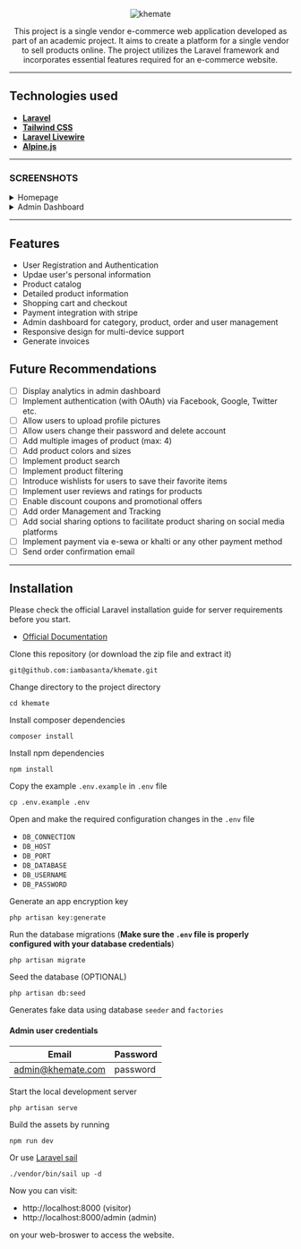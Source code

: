 <p align="center">
  <img src="./public/logos/logo-white-text.png" alt="khemate">
</p>

<p align="center">
This project is a single vendor e-commerce web application developed as part of an academic project. It aims to create a platform for a single vendor to sell products online. The project utilizes the Laravel framework and incorporates essential features required for an e-commerce website.
</p>

---

## Technologies used

-   **[Laravel](https://laravel.com/)**
-   **[Tailwind CSS](https://tailwindcss.com/)**
-   **[Laravel Livewire](https://kirschbaumdevelopment.com)**
-   **[Alpine.js](https://alpinejs.dev/)**

---

### **SCREENSHOTS**

<details>
<summary>Homepage</summary>

![Homepage](public/screenshots/home_page.png)

</details>

<details>
<summary>Admin Dashboard</summary>

![Admin Dashboard](public/screenshots/admin_dashboard.png)

</details>

---

## Features

-   User Registration and Authentication
-   Updae user's personal information
-   Product catalog
-   Detailed product information
-   Shopping cart and checkout
-   Payment integration with stripe
-   Admin dashboard for category, product, order and user management
-   Responsive design for multi-device support
-   Generate invoices

## Future Recommendations

-   [ ] Display analytics in admin dashboard
-   [ ] Implement authentication (with OAuth) via Facebook, Google, Twitter etc.
-   [ ] Allow users to upload profile pictures
-   [ ] Allow users change their password and delete account
-   [ ] Add multiple images of product (max: 4)
-   [ ] Add product colors and sizes
-   [ ] Implement product search
-   [ ] Implement product filtering
-   [ ] Introduce wishlists for users to save their favorite items
-   [ ] Implement user reviews and ratings for products
-   [ ] Enable discount coupons and promotional offers
-   [ ] Add order Management and Tracking
-   [ ] Add social sharing options to facilitate product sharing on social media platforms
-   [ ] Implement payment via e-sewa or khalti or any other payment method
-   [ ] Send order confirmation email

---

## Installation

Please check the official Laravel installation guide for server requirements before you start.

-   [Official Documentation](https://laravel.com/docs/10.x)

Clone this repository (or download the zip file and extract it)

    git@github.com:iambasanta/khemate.git

Change directory to the project directory

    cd khemate

Install composer dependencies

    composer install

Install npm dependencies

    npm install

Copy the example `.env.example` in `.env` file

    cp .env.example .env

Open and make the required configuration changes in the `.env` file

-   `DB_CONNECTION`
-   `DB_HOST`
-   `DB_PORT`
-   `DB_DATABASE`
-   `DB_USERNAME`
-   `DB_PASSWORD`

Generate an app encryption key

    php artisan key:generate

Run the database migrations (**Make sure the `.env` file is properly configured with your database credentials**)

    php artisan migrate

Seed the database (OPTIONAL)

    php artisan db:seed

Generates fake data using database `seeder` and `factories`

#### **Admin user credentials**

| Email             | Password |
| ----------------- | -------- |
| admin@khemate.com | password |

Start the local development server

    php artisan serve

Build the assets by running

    npm run dev

Or use [Laravel sail](https://laravel.com/docs/10.x/sail)

    ./vendor/bin/sail up -d

Now you can visit:

-   http://localhost:8000 (visitor)
-   http://localhost:8000/admin (admin)

on your web-broswer to access the website.
